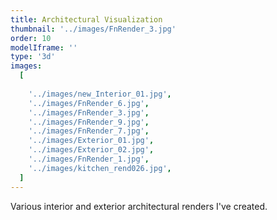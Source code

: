 ```yaml
---
title: Architectural Visualization
thumbnail: '../images/FnRender_3.jpg'
order: 10
modelIframe: ''
type: '3d'
images:
  [
    
    '../images/new_Interior_01.jpg',
    '../images/FnRender_6.jpg',
    '../images/FnRender_3.jpg',
    '../images/FnRender_9.jpg',
    '../images/FnRender_7.jpg',
    '../images/Exterior_01.jpg',
    '../images/Exterior_02.jpg',
    '../images/FnRender_1.jpg',
    '../images/kitchen_rend026.jpg',
  ]
---
```


Various interior and exterior architectural renders I've created.
